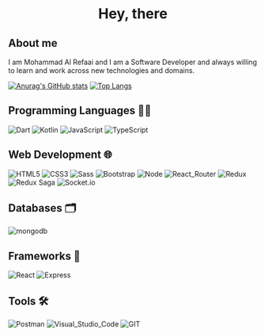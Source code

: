 
<h1 align="center">Hey, there</h1>

## About me
I am Mohammad Al Refaai and I am a Software Developer and always willing to learn and work across new technologies and domains.




[![Anurag's GitHub stats](https://github-readme-stats.vercel.app/api?username=Mohammad-Al-Refai)](https://github.com/anuraghazra/github-readme-stats)
[![Top Langs](https://github-readme-stats.vercel.app/api/top-langs/?username=Mohammad-Al-Refai&layout=compact)](https://github.com/anuraghazra/github-readme-stats)

## Programming Languages 🧑‍🏫
![Dart](https://img.shields.io/badge/Dart-0175C2?style=for-the-badge&logo=dart&logoColor=white) 
![Kotlin](https://img.shields.io/badge/Kotlin-0095D5?&style=for-the-badge&logo=kotlin&logoColor=white) 
![JavaScript](	https://img.shields.io/badge/JavaScript-323330?style=for-the-badge&logo=javascript&logoColor=F7DF1E) 
![TypeScript](https://img.shields.io/badge/TypeScript-007ACC?style=for-the-badge&logo=typescript&logoColor=white) 

## Web Development 🌐
![HTML5](	https://img.shields.io/badge/HTML5-E34F26?style=for-the-badge&logo=html5&logoColor=white)
![CSS3](https://img.shields.io/badge/CSS3-1572B6?style=for-the-badge&logo=css3&logoColor=white) 
![Sass](https://img.shields.io/badge/Sass-CC6699?style=for-the-badge&logo=sass&logoColor=white) 
![Bootstrap]( https://img.shields.io/badge/Bootstrap-563D7C?style=for-the-badge&logo=bootstrap&logoColor=white) 
![Node]( https://img.shields.io/badge/Node.js-339933?style=for-the-badge&logo=nodedotjs&logoColor=white) 
![React_Router](	https://img.shields.io/badge/React_Router-CA4245?style=for-the-badge&logo=react-router&logoColor=white) 
![Redux](	https://img.shields.io/badge/Redux-593D88?style=for-the-badge&logo=redux&logoColor=white) 
![Redux Saga](	https://img.shields.io/badge/Redux%20saga-86D46B?style=for-the-badge&logo=redux%20saga&logoColor=999999) 
![Socket.io](https://img.shields.io/badge/Socket.io-010101?&style=for-the-badge&logo=Socket.io&logoColor=white) 

## Databases 🗂
![mongodb](https://img.shields.io/badge/MongoDB-4EA94B?style=for-the-badge&logo=mongodb&logoColor=white) 

## Frameworks 🚀
![React](https://img.shields.io/badge/React-20232A?style=for-the-badge&logo=react&logoColor=61DAFB) 
![Express]( https://img.shields.io/badge/Express.js-000000?style=for-the-badge&logo=express&logoColor=white) 

## Tools 🛠
![Postman]( https://img.shields.io/badge/Postman-FF6C37?style=for-the-badge&logo=Postman&logoColor=white) 
![Visual_Studio_Code](https://img.shields.io/badge/Visual_Studio_Code-0078D4?style=for-the-badge&logo=visual%20studio%20code&logoColor=white) 
![GIT](https://img.shields.io/badge/GIT-E44C30?style=for-the-badge&logo=git&logoColor=white) 


